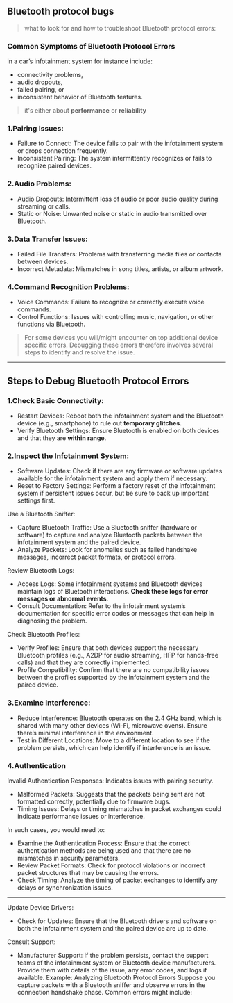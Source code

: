 ## Bluetooth protocol bugs 
> what to look for and how to troubleshoot Bluetooth protocol errors:

### Common Symptoms of Bluetooth Protocol Errors 

in a car’s infotainment system for instance include: 
* connectivity problems, 
* audio dropouts, 
* failed pairing, or 
* inconsistent behavior of Bluetooth features. 

> it's either about **performance** or **reliability**



### 1.Pairing Issues:

* Failure to Connect: The device fails to pair with the infotainment system or drops connection frequently.
* Inconsistent Pairing: The system intermittently recognizes or fails to recognize paired devices.

### 2.Audio Problems:

* Audio Dropouts: Intermittent loss of audio or poor audio quality during streaming or calls.
* Static or Noise: Unwanted noise or static in audio transmitted over Bluetooth.

### 3.Data Transfer Issues:

* Failed File Transfers: Problems with transferring media files or contacts between devices.
* Incorrect Metadata: Mismatches in song titles, artists, or album artwork.

### 4.Command Recognition Problems:

* Voice Commands: Failure to recognize or correctly execute voice commands.
* Control Functions: Issues with controlling music, navigation, or other functions via Bluetooth.

> For some devices you will/might encounter on top additional device specific errors.
Debugging these errors therefore involves several steps to identify and resolve the issue. 

---

## Steps to Debug Bluetooth Protocol Errors

### 1.Check Basic Connectivity:

* Restart Devices: Reboot both the infotainment system and the Bluetooth device (e.g., smartphone) to rule out **temporary glitches**.
* Verify Bluetooth Settings: Ensure Bluetooth is enabled on both devices and that they are **within range**.

### 2.Inspect the Infotainment System:

* Software Updates: Check if there are any firmware or software updates available for the infotainment system and apply them if necessary.
* Reset to Factory Settings: Perform a factory reset of the infotainment system if persistent issues occur, but be sure to back up important settings first.

Use a Bluetooth Sniffer:
* Capture Bluetooth Traffic: Use a Bluetooth sniffer (hardware or software) to capture and analyze Bluetooth packets between the infotainment system and the paired device.
* Analyze Packets: Look for anomalies such as failed handshake messages, incorrect packet formats, or protocol errors.

Review Bluetooth Logs:
* Access Logs: Some infotainment systems and Bluetooth devices maintain logs of Bluetooth interactions. **Check these logs for error messages or abnormal events**.
* Consult Documentation: Refer to the infotainment system’s documentation for specific error codes or messages that can help in diagnosing the problem.

Check Bluetooth Profiles:
* Verify Profiles: Ensure that both devices support the necessary Bluetooth profiles (e.g., A2DP for audio streaming, HFP for hands-free calls) and that they are correctly implemented.
* Profile Compatibility: Confirm that there are no compatibility issues between the profiles supported by the infotainment system and the paired device.

### 3.Examine Interference:

* Reduce Interference: Bluetooth operates on the 2.4 GHz band, which is shared with many other devices (Wi-Fi, microwave ovens). Ensure there’s minimal interference in the environment.
* Test in Different Locations: Move to a different location to see if the problem persists, which can help identify if interference is an issue.

### 4.Authentication

Invalid Authentication Responses: Indicates issues with pairing security.
* Malformed Packets: Suggests that the packets being sent are not formatted correctly, potentially due to firmware bugs.
* Timing Issues: Delays or timing mismatches in packet exchanges could indicate performance issues or interference.

In such cases, you would need to:

* Examine the Authentication Process: Ensure that the correct authentication methods are being used and that there are no mismatches in security parameters.
* Review Packet Formats: Check for protocol violations or incorrect packet structures that may be causing the errors.
* Check Timing: Analyze the timing of packet exchanges to identify any delays or synchronization issues.

---

Update Device Drivers:
* Check for Updates: Ensure that the Bluetooth drivers and software on both the infotainment system and the paired device are up to date.

Consult Support:
* Manufacturer Support: If the problem persists, contact the support teams of the infotainment system or Bluetooth device manufacturers. Provide them with details of the issue, any error codes, and logs if available.
Example: Analyzing Bluetooth Protocol Errors
Suppose you capture packets with a Bluetooth sniffer and observe errors in the connection handshake phase. Common errors might include:


